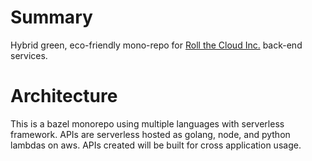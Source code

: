# Summary

Hybrid green, eco-friendly mono-repo for [Roll the Cloud Inc.](https://github.com/rollthecloudinc) back-end services.

# Architecture

This is a bazel monorepo using multiple languages with serverless framework. APIs are serverless hosted as golang, node, and python lambdas on aws. APIs created will be built for cross application usage.
